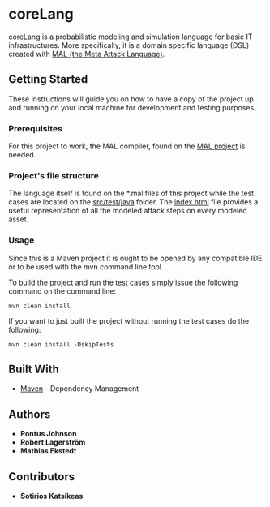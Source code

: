 # coreLang

coreLang is a probabilistic modeling and simulation language for basic IT infrastructures. More specifically, it is a domain specific language (DSL) created with [MAL (the Meta Attack Language)](https://github.com/pontusj101/MAL).

## Getting Started

These instructions will guide you on how to have a copy of the project up and running on your local machine for development and testing purposes.

### Prerequisites

For this project to work, the MAL compiler, found on the [MAL project](https://github.com/pontusj101/MAL) is needed.

### Project's file structure

The language itself is found on the *.mal files of this project while the test cases are located on the [src/test/java](src/test/java) folder.
The [index.html](/index.html) file provides a useful representation of all the modeled attack steps on every modeled asset.

### Usage

Since this is a Maven project it is ought to be opened by any compatible IDE or to be used with the mvn command line tool.

To build the project and run the test cases simply issue the following command on the command line:

```
mvn clean install
```

If you want to just built the project without running the test cases do the following:

```
mvn clean install -DskipTests
```

## Built With

* [Maven](https://maven.apache.org/) - Dependency Management

## Authors

* **Pontus Johnson**
* **Robert Lagerström**
* **Mathias Ekstedt**

## Contributors

* **Sotirios Katsikeas**
